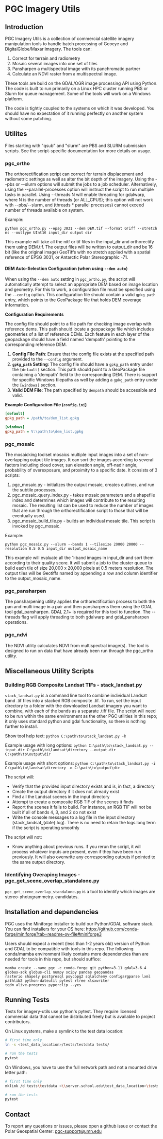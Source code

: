 # PGC Imagery Utils


## Introduction
PGC Imagery Utils is a collection of commercial satellite imagery manipulation tools to handle batch processing of 
Geoeye and DigitalGlobe/Maxar imagery. The tools can:

1) Correct for terrain and radiometry
2) Mosaic several images into one set of tiles
3) Pansharpen a multispectral image with its panchromatic partner
4) Calculate an NDVI raster from a multispectral image.

These tools are build on the GDAL/OGR image processing API using Python.  The code is built to run primarily on a Linux 
HPC cluster running PBS or Slurm for queue management.  Some of the tools will work on a Windows platform.

The code is tightly coupled to the systems on which it was developed.  You should have no expectation of it running 
perfectly on another system without some patching.

## Utilites
Files starting with "qsub" and "slurm" are PBS and SLURM submission scripts.  See the script-specific documentation for 
more details on usage.

### pgc_ortho

The orthorectification script can correct for terrain displacement and radiometric settings as well as alter the bit 
depth of the imagery.  Using the --pbs or --slurm options will submit the jobs to a job scheduler.  Alternatively, 
using the --parallel-processes option will instruct the script to run multiple tasks in parallel.  Using --threads N 
will enable threading for gdalwarp, where N is the number of threads (or ALL_CPUS); this option will not work with 
--pbs/--slurm, and (threads * parallel processes) cannot exceed number of threads available on system.

Example:
```
python pgc_ortho.py --epsg 3031 --dem DEM.tif --format GTiff --stretch ns --outtype UInt16 input_dir output dir
```

This example will take all the nitf or tif files in the input_dir and orthorectify them using DEM.tif.  The output files
will be written to output_dir and be 16 bit (like the original image) GeoTiffs with no stretch applied with a spatial 
reference of EPSG 3031, or Antarctic Polar Stereographic -71.

#### DEM Auto-Selection Configuration (when using `--dem auto`)

When using the `--dem auto` setting in `pgc_ortho.py`, the script will automatically attempt to select an appropriate 
DEM based on image location and geometry. For this to work, a configuration file must be specified using the `--config`
option. This configuration file should contain a valid `gpkg_path` entry, which points to the GeoPackage file that holds
DEM coverage information.

**Configuration Requirements**

The config file should point to a file path for checking image overlap with reference dems. This path should locate a 
geopackage file which includes geometries of a list of reference DEMs. Each feature in each layer of the geopackage 
should have a field named 'dempath' pointing to the corresponding reference DEM.

1. **Config File Path**: Ensure that the config file exists at the specified path provided to the `--config` argument.
2. **`gpkg_path` Setting**: The config file should have a `gpkg_path` entry under the `[default]` section. This path 
should point to a GeoPackage file containing a 'dempath' field to the corresponding DEM. There is support for specific
Windows filepaths as well by adding a `gpkg_path` entry under the `[windows]` section.
4. **Valid DEM File**: The path specified by `dempath` should be accessible and valid.

**Example Configuration File (`config.ini`)**

```ini
[default]
gpkg_path = /path/to/dem_list.gpkg

[windows]
gpkg_path = V:\path\to\dem_list.gpkg
```

### pgc_mosaic

The mosaicking toolset mosaics multiple input images into a set of non-overlapping output tile images.  It can sort the 
images according to several factors including cloud cover, sun elevation angle, off-nadir angle, probability of 
overexposure, and proximity to a specific date.  It consists of 3 scripts:

1. pgc_mosaic.py - initializes the output mosaic, creates cutlines, and run the subtile processes.
2. pgc_mosaic_query_index.py - takes mosaic parameters and a shapefile index and determines which images will contribute
to the resulting mosaic. The resulting list can be used to reduce the number of images that are run through the 
orthorectification script to those that will be eventually used.
3. pgc_mosaic_build_tile.py - builds an individual mosaic tile.  This script is invoked by pgc_mosaic.

Example:
```
python pgc_mosaic.py --slurm --bands 1 --tilesize 20000 20000 --resolution 0.5 0.5 input_dir output_mosaic_name
```

This example will evaluate all the 1-band images in input_dir and sort them according to their quality score.  It will 
submit a job to the cluster queue to build each tile of size 20,000 x 20,000 pixels at 0.5 meters resolution.  The 
output tiles will be Geotiffs named by appending a row and column identifier to the output_mosaic_name.

### pgc_pansharpen

The pansharpening utility applies the orthorectification process to both the pan and multi image in a pair and then 
pansharpens them using the GDAL tool gdal_pansharpen.  GDAL 2.1+ is required for this tool to function.  The --threads
flag will apply threading to both gdalwarp and gdal_pansharpen operations.

### pgc_ndvi

The NDVI utility calculates NDVI from multispectral image(s).  The tool is designed to run on data that have already
been run through the pgc_ortho utility.

## Miscellaneous Utility Scripts

### Building RGB Composite Landsat TIFs - stack_landsat.py

`stack_landsat.py` is a command line tool to combine individual Landsat band .tif files into a stacked RGB composite 
.tif. To run, set the input directory to a folder with the downloaded Landsat imagery you want to combine, with each of 
the bands as a separate .tiff file. The script will need to be run within the same environment as the other PGC 
utilities in this repo; it only uses standard python and gdal functionality, so there is nothing further to install.

Show tool help text:
```python C:\path\to\stack_landsat.py -h```

Example usage with long options:
```python C:\path\to\stack_landsat.py --input-dir C:\path\to\landsat\directory --output-dir C:\path\to\output\dir```

Example usage with short options:
```python C:\path\to\stack_landsat.py -i C:\path\to\landsat\directory -o C:\path\to\output\dir```

The script will:
 - Verify that the provided input directory exists and is, in fact, a directory
 - Create the output directory if it does not already exist
 - Find all the Landsat scenes in the input directory
 - Attempt to create a composite RGB TIF of the scenes it finds
 - Report the scenes it fails to build. For instance, an RGB TIF will not be built if all of bands 4, 3, and 2 do 
not exist
 - Write the console messages to a log file in the input directory (stack_landsat_{date}.log). There is no need to 
retain the logs long term if the script is operating smoothly

The script will not:
 - Know anything about previous runs. If you rerun the script, it will process whatever inputs are present, even if 
they have been run previously. It will also overwrite any corresponding outputs if pointed to the same output 
directory.

### Identifying Overaping Images - pgc_get_scene_overlap_standalone.py
`pgc_get_scene_overlap_standalone.py` is a tool to identify which images are stereo-photogrammetry. 
candidates.

## Installation and dependencies
PGC uses the Miniforge installer to build our Python/GDAL software stack.  You can find installers for your OS here:
https://github.com/conda-forge/miniforge?tab=readme-ov-file#miniforge3

Users should expect a recent (less than 1-2 years old) version of Python and GDAL to be compatible with tools in this 
repo.
The following conda/mamba environment likely contains more dependencies than are needed for tools in this repo, but 
should suffice:
```
mamba create --name pgc -c conda-forge git python=3.11 gdal=3.6.4 globus-sdk globus-cli numpy scipy pandas geopandas 
rasterio shapely postgresql psycopg2 sqlalchemy configargparse lxml pathlib2 python-dateutil pytest rtree xlsxwriter 
tqdm alive-progress pyperclip --yes
```

## Running Tests
Tests for imagery-utils use python's pytest. They require licensed commercial data that cannot be distributed freely
but is available to project contributors.

On Linux systems, make a symlink to the test data location:
```sh
# first time only
ln -s <test_data_location>/tests/testdata tests/

# run the tests
pytest
```

On Windows, you have to use the full network path and not a mounted drive letter path:
```sh
# first time only
mklink /d tests\testdata <\\server.school.edu\test_data_location>\tests\testdata

# run the tests
pytest
```

## Contact
To report any questions or issues, please open a github issue or contact the Polar Geospatial Center: 
pgc-support@umn.edu
